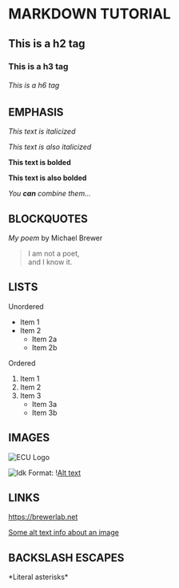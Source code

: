 # MARKDOWN TUTORIAL

## This is a h2 tag

### This is a h3 tag

###### This is a h6 tag

## EMPHASIS

_This text is italicized_

*This text is also italicized*

**This text is bolded**

__This text is also bolded__

_You **can** combine them..._

## BLOCKQUOTES 

_My poem_ by Michael Brewer

>I am not a poet, \
> and I know it.

## LISTS

Unordered

* Item 1
* Item 2
	* Item 2a
	* Item 2b

Ordered
1. Item 1
2. Item 2
3. Item 3
	* Item 3a
	* Item 3b


## IMAGES

![ECU Logo](https://upload.wikimedia.org/wikipedia/en/thumb/c/c7/East_Carolina_Pirates_logo.svg/175px-East_Carolina_Pirates_logo.svg.png)

![Idk](C:\Users\morenosh20\Pictures\Logo\csilogo.png)
Format: \![Alt text](url)


## LINKS

https://brewerlab.net

[Some alt text info about an image](https://upload.wikimedia.org/wikipedia/commons/2/2e/Coral_Outcrop_Flynn_Reef.jpg)

## BACKSLASH ESCAPES

\*Literal asterisks\*
